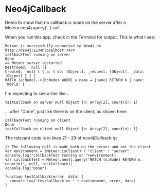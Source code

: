 # Neo4jCallback
Demo to show that no callback is made on the server after a Meteor.neo4j.query(...) call

When you run this app, check in the Terminal for output. This is what I see:

    Meteor is successfully connected to Neo4j on http://neo4j:1234@localhost:7474
    callbackTest running on server
    Done
    => Meteor server restarted
    Destroyed:  null []
    Created:  null [ { a: { db: [Object], _request: [Object], _data: [Object] } } ]
    MATCH (a:Node)-->(b:Node) WHERE a.name = {name} RETURN b { name: 'World' }

I'm expecting to see a line like...

    testCallback on server null Object {n: Array[2], count(n): 1}
  
... after "Done", just like there is on the client, as shown here:

    callbackTest running on client
    Done
    testCallback on client null Object {n: Array[2], count(n): 1}
    
The relevant code is in lines 21 - 29 of neo4jCallback.qs

    // The following call is made both on the server and ont the client.
    var environment = (Meteor.isClient) ? "client" : "server"
    console.log("callbackTest running on "+environment)
    var callbackTest = Meteor.neo4j.query('MATCH (n:Node) RETURN n, count(n)', null, testCallback);
    console.log("Done")

    function testCallback(error, data) {
      console.log("testCallback on " + environment, error, data)
    }
